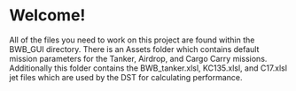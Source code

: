 # Welcome!
All of the files you need to work on this project are found within the BWB_GUI directory. There is an Assets folder which contains default mission parameters for the Tanker, Airdrop, and Cargo Carry missions. Additionally this folder contains the BWB_tanker.xlsl, KC135.xlsl, and C17.xlsl jet files which are used by the DST for calculating performance.
